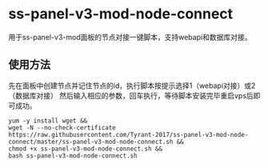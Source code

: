 # ss-panel-v3-mod-node-connect
用于ss-panel-v3-mod面板的节点对接一键脚本，支持webapi和数据库对接。

## 使用方法

先在面板中创建节点并记住节点的id，执行脚本按提示选择1（webapi对接）或2（数据库对接）
然后输入相应的参数，回车执行，等待脚本安装完毕重启vps后即可成功。

```shell
yum -y install wget &&
wget -N --no-check-certificate https://raw.githubusercontent.com/Tyrant-2017/ss-panel-v3-mod-node-connect/master/ss-panel-v3-mod-node-connect.sh &&
chmod +x ss-panel-v3-mod-node-connect.sh &&
bash ss-panel-v3-mod-node-connect.sh
```